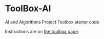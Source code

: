 # ToolBox-AI

Al and Algorithms Project Toolbox starter code

Instructions are on [the toolbox page](https://sd2020spring.github.io/toolboxes/algorithms-and-ai).
